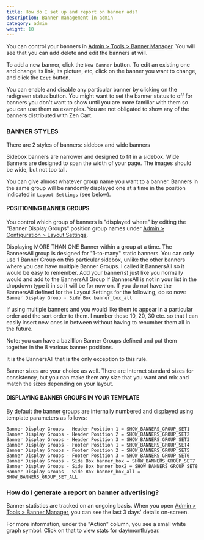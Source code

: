 ```yaml
---
title: How do I set up and report on banner ads? 
description: Banner management in admin 
category: admin
weight: 10
---
```


You can control your banners in [Admin > Tools > Banner Manager](/user/admin_pages/tools/banner_manager/). 
You will see that you can add delete and edit the banners at will.

To add a new banner, click the `New Banner` button.
To edit an existing one and change its link, its picture, etc, click on the banner you want to change, and click the `Edit` button.

You can enable and disable any particular banner by clicking on the red/green status button.
You might want to set the banner status to off for banners you don't want to show until you are more familiar with them so you can use them as examples. You are not obligated to show any of the banners distributed with Zen Cart.

### BANNER STYLES
There are 2 styles of banners: sidebox and wide banners

Sidebox banners are narrower and designed to fit in a sidebox.
Wide Banners are designed to span the width of your page.  The images should be wide, but not too tall.

You can give almost whatever group name you want to a banner. Banners in the same group will be randomly displayed one at a time in the position indicated in `Layout Settings` (see below).


#### POSITIONING BANNER GROUPS
You control which group of banners is "displayed where" by editing the "Banner Display Groups" position group names under [Admin > Configuration > Layout Settings](/user/admin_pages/configuration/configuration_layoutsettings/).

Displaying MORE THAN ONE Banner within a group at a time. The BannersAll group is designed for "1-to-many" static banners.
You can only use 1 Banner Group on this particular sidebox, unlike the other banners where you can have multiple Banner Groups.
I called it BannersAll so it would be easy to remember.
Add your banner(s) just like you normally would and add to the BannersAll Group
If BannersAll is not in your list in the dropdown type it in so it will be for now on.
If you do not have the BannersAll defined for the Layout Settings for the following, do so now:
`Banner Display Group - Side Box banner_box_all`

If using multiple banners and you would like them to appear in a particular order add the sort order to them.
I number these 10, 20, 30 etc. so that I can easily insert new ones in between without having to renumber them all in the future.

Note: you can have a bazillion Banner Groups defined and put them together in the 8 various banner positions.

It is the BannersAll that is the only exception to this rule.

Banner sizes are your choice as well. There are Internet standard sizes for consistency, but you can make them any size that you want and mix and match the sizes depending on your layout.


#### DISPLAYING BANNER GROUPS IN YOUR TEMPLATE

By default the banner groups are internally numbered and displayed using template parameters as follows:

```
Banner Display Groups - Header Position 1 = SHOW_BANNERS_GROUP_SET1
Banner Display Groups - Header Position 2 = SHOW_BANNERS_GROUP_SET2
Banner Display Groups - Header Position 3 = SHOW_BANNERS_GROUP_SET3
Banner Display Groups - Footer Position 1 = SHOW_BANNERS_GROUP_SET4
Banner Display Groups - Footer Position 2 = SHOW_BANNERS_GROUP_SET5
Banner Display Groups - Footer Position 3 = SHOW_BANNERS_GROUP_SET6
Banner Display Groups - Side Box banner_box = SHOW_BANNERS_GROUP_SET7
Banner Display Groups - Side Box banner_box2 = SHOW_BANNERS_GROUP_SET8
Banner Display Groups - Side Box banner_box_all = SHOW_BANNERS_GROUP_SET_ALL
```

### How do I generate a report on banner advertising? 

Banner statistics are tracked on an ongoing basis. When you open [Admin > Tools > Banner Manager](/user/admin_pages/tools/banner_manager/), you can see the last 3 days' details on-screen.

For more information, under the "Action" column, you see a small white graph symbol. Click on that to view stats for day/month/year.

